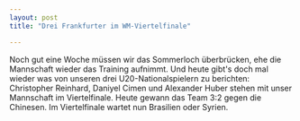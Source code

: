 ```yaml
---
layout: post
title: "Drei Frankfurter im WM-Viertelfinale"

---
```


Noch gut eine Woche müssen wir das Sommerloch überbrücken, ehe die Mannschaft wieder das Training aufnimmt. Und heute gibt's doch mal wieder was von unseren drei U20-Nationalspielern zu berichten: Christopher Reinhard, Daniyel Cimen und Alexander Huber stehen mit unser Mannschaft im Viertelfinale. Heute gewann das Team 3:2 gegen die Chinesen. Im Viertelfinale wartet nun Brasilien oder Syrien.


